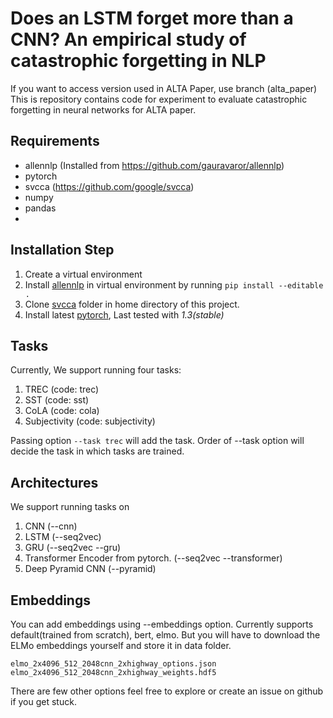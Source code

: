 # Does an LSTM forget more than a CNN? An empirical study of catastrophic forgetting in NLP

If you want to access version used in ALTA Paper, use branch (alta_paper)
This is repository contains code for experiment to evaluate catastrophic forgetting in neural networks for ALTA paper.

## Requirements

* allennlp (Installed from https://github.com/gauravaror/allennlp)
* pytorch
* svcca (https://github.com/google/svcca)
* numpy
* pandas
* 
## Installation Step

1. Create a virtual environment
2. Install [allennlp](https://github.com/gauravaror/allennlp) in virtual environment by running `pip install --editable .`
3. Clone [svcca](https://github.com/google/svcca) folder in home directory of this project.
4. Install latest [pytorch](https://pytorch.org/), Last tested with *1.3(stable)*

## Tasks
Currently, We support running four tasks:
1. TREC (code: trec)
2. SST (code: sst)
3. CoLA (code: cola)
4. Subjectivity (code: subjectivity)

Passing option `--task trec` will add the task. Order of --task option will decide the task in which tasks are trained.


## Architectures
We support running tasks on 
1. CNN (--cnn)
2. LSTM (--seq2vec)
3. GRU (--seq2vec --gru)
4. Transformer Encoder from pytorch. (--seq2vec --transformer)
5. Deep Pyramid CNN (--pyramid)


## Embeddings
You can add embeddings using --embeddings option. Currently supports default(trained from scratch), bert, elmo. But you will have to download the 
ELMo embeddings yourself and store it in data folder.
```
elmo_2x4096_512_2048cnn_2xhighway_options.json  
elmo_2x4096_512_2048cnn_2xhighway_weights.hdf5
```

There are few other options feel free to explore or create an issue on github if you get stuck.

